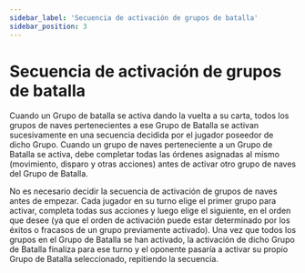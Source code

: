 ```yaml
---
sidebar_label: 'Secuencia de activación de grupos de batalla'
sidebar_position: 3
---
```


# Secuencia de activación de grupos de batalla

Cuando un Grupo de batalla se activa dando la vuelta a su carta, todos los grupos de naves pertenecientes a ese Grupo de Batalla se activan sucesivamente en una secuencia decidida por el jugador poseedor de dicho Grupo. Cuando un grupo de naves perteneciente a un Grupo de Batalla se activa, debe completar todas las órdenes asignadas al mismo (movimiento, disparo y otras acciones) antes de activar otro grupo de naves del Grupo de Batalla.

No es necesario decidir la secuencia de activación de grupos de naves antes de empezar. Cada jugador en su turno elige el primer grupo para activar, completa todas sus acciones y luego elige el siguiente, en el orden que desee (ya que el orden de activación puede estar determinado por los éxitos o fracasos de un grupo previamente activado). Una vez que todos los grupos en el Grupo de Batalla se han activado, la activación de dicho Grupo de Batalla finaliza para ese turno y el oponente pasaría a activar su propio Grupo de Batalla seleccionado, repitiendo la secuencia.
